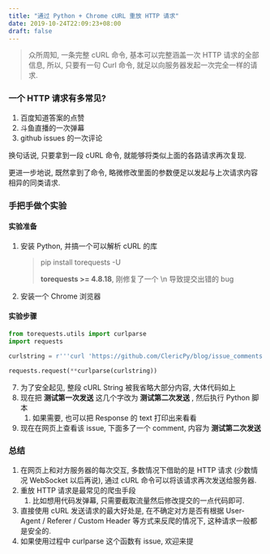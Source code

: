 ```yaml
---
title: "通过 Python + Chrome cURL 重放 HTTP 请求"
date: 2019-10-24T22:09:23+08:00
draft: false
---
```


> 众所周知, 一条完整 cURL 命令, 基本可以完整涵盖一次 HTTP 请求的全部信息, 所以, 只要有一句 Curl 命令, 就足以向服务器发起一次完全一样的请求.

### 一个 HTTP 请求有多常见?

1. 百度知道答案的点赞
2. 斗鱼直播的一次弹幕
3. github issues 的一次评论

换句话说, 只要拿到一段 cURL 命令, 就能够将类似上面的各路请求再次复现.

更进一步地说, 既然拿到了命令, 略微修改里面的参数便足以发起与上次请求内容相异的同类请求.

### 手把手做个实验

#### 实验准备

1. 安装 Python, 并搞一个可以解析 cURL 的库

   > pip install torequests -U
   >
   > **torequests  >= 4.8.18**, 刚修复了一个 \n 导致提交出错的 bug

2. 安装一个 Chrome 浏览器

####  实验步骤

```python
from torequests.utils import curlparse
import requests

curlstring = r'''curl 'https://github.com/ClericPy/blog/issue_comments' -H 'Connection: keep-alive' -H 'Origin: https://github.com'[这里省略很多字符串]测试第一次发送[这里省略很多字符串] --compressed'''

requests.request(**curlparse(curlstring))

```

7. 为了安全起见, 整段 cURL String 被我省略大部分内容, 大体代码如上
8. 现在把 **测试第一次发送** 这几个字改为 **测试第二次发送** , 然后执行 Python 脚本
   1. 如果需要, 也可以把 Response 的 text 打印出来看看
9. 现在在网页上查看该 issue, 下面多了一个 comment, 内容为 **测试第二次发送**

### 总结

1. 在网页上和对方服务器的每次交互, 多数情况下借助的是 HTTP 请求 (少数情况 WebSocket 以后再说), 通过 cURL 命令可以将该请求再次发送给服务器.
2. 重放 HTTP 请求是最常见的爬虫手段
   1. 比如想用代码发弹幕, 只需要截取流量然后修改提交的一点代码即可.
3. 直接使用 cURL 发送请求的最大好处是, 在不确定对方是否有根据 User-Agent / Referer / Custom Header 等方式来反爬的情况下, 这种请求一般都是安全的.
4. 如果使用过程中 curlparse 这个函数有 issue, 欢迎来提